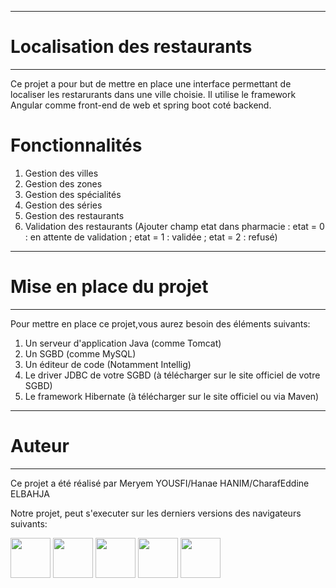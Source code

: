 ----------------------------------------------------------------------------------------------------------------------------------------------------------------------
# Localisation des restaurants
----------------------------------------------------------------------------------------------------------------------------------------------------------------------
Ce projet a pour but de mettre en place une interface permettant de localiser les restarurants dans une ville choisie. Il utilise le framework Angular comme front-end 
de web et spring boot coté backend. 
# Fonctionnalités
1. Gestion des villes
2. Gestion des zones
3. Gestion des spécialités
4. Gestion des séries
5. Gestion des restaurants
6. Validation des restaurants (Ajouter champ etat dans pharmacie : etat = 0 :    en attente de validation ; etat = 1 : validée ; etat = 2 : refusé)

----------------------------------------------------------------------------------------------------------------------------------------------------------------------
# Mise en place du projet
----------------------------------------------------------------------------------------------------------------------------------------------------------------------
Pour mettre en place ce projet,vous aurez besoin des éléments suivants:
1. Un serveur d'application Java (comme Tomcat)
2. Un SGBD (comme MySQL)
3. Un éditeur de code (Notamment Intellig)
4. Le driver JDBC de votre SGBD (à télécharger sur le site officiel de votre SGBD)
5. Le framework Hibernate (à télécharger sur le site officiel ou via Maven)

----------------------------------------------------------------------------------------------------------------------------------------------------------------------
# Auteur
----------------------------------------------------------------------------------------------------------------------------------------------------------------------
Ce projet a été réalisé par Meryem YOUSFI/Hanae HANIM/CharafEddine ELBAHJA

Notre projet, peut s'executer sur les derniers versions des navigateurs suivants:

<img src="https://s3.amazonaws.com/creativetim_bucket/github/browser/chrome.png" width="64" height="64"> <img src="https://s3.amazonaws.com/creativetim_bucket/github/browser/firefox.png" width="64" height="64"> <img src="https://s3.amazonaws.com/creativetim_bucket/github/browser/edge.png" width="64" height="64"> <img src="https://s3.amazonaws.com/creativetim_bucket/github/browser/safari.png" width="64" height="64"> <img src="https://s3.amazonaws.com/creativetim_bucket/github/browser/opera.png" width="64" height="64">
